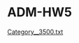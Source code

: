 # ADM-HW5

[Category__3500.txt](https://drive.google.com/file/d/1-w8eQEs46r9FQpGNd4ripWoRZhuyYfl6/view?usp=sharing)
